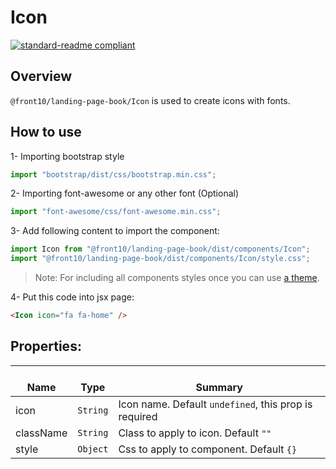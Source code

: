 # Icon

[![standard-readme compliant](https://img.shields.io/badge/standard--readme-OK-green.svg?style=flat-square)](https://github.com/RichardLitt/standard-readme)

## Overview
`@front10/landing-page-book/Icon` is used to create icons with fonts.

## How to use
1- Importing bootstrap style

```js
import "bootstrap/dist/css/bootstrap.min.css";
```

2- Importing font-awesome or any other font (Optional)

```js
import "font-awesome/css/font-awesome.min.css";
```

3- Add following content to import the component:

```js
import Icon from "@front10/landing-page-book/dist/components/Icon";
import "@front10/landing-page-book/dist/components/Icon/style.css";
```

> Note: For including all components styles once you can use [a theme](https://github.com/front10/landing-page-book/wiki/Theming).

4- Put this code into jsx page:
```html
<Icon icon="fa fa-home" />
```

## Properties:

| </br>Name   | </br>Type | </br>Summary                                                                                 | 
| ------------| - | ------------------------------------------------------------------------------------------------------ |
| icon      | `String` | Icon name. Default `undefined`, this prop is required |
| className      | `String` | Class to apply to icon. Default `""` |
| style      | `Object` | Css to apply to component. Default `{}` |


